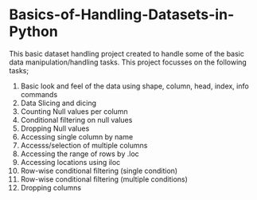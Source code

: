 # Basics-of-Handling-Datasets-in-Python
This basic dataset handling project created to handle some of the basic data manipulation/handling tasks.
This project focusses on the following tasks;
1. Basic look and feel of the data using shape, column, head, index, info commands
2. Data Slicing and dicing
3. Counting Null values per column
4. Conditional filtering on null values
5. Dropping Null values
6. Accessing single column  by name
7. Accesss/selection of multiple columns
8. Accessing the range of rows by .loc
9. Accessing locations using iloc
10. Row-wise conditional filtering (single condition) 
11. Row-wise conditional filtering (multiple conditions)
12. Dropping columns

